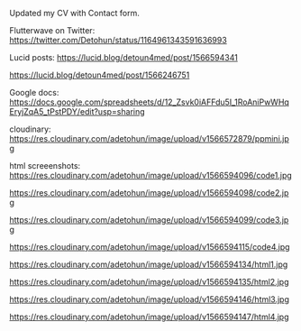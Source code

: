 Updated my CV with Contact form.

Flutterwave on Twitter: 
https://twitter.com/Detohun/status/1164961343591636993

Lucid posts: 
https://lucid.blog/detoun4med/post/1566594341

https://lucid.blog/detoun4med/post/1566246751

Google docs:
https://docs.google.com/spreadsheets/d/12_Zsvk0iAFFdu5I_1RoAniPwWHqEryjZqA5_tPstPDY/edit?usp=sharing

cloudinary:
https://res.cloudinary.com/adetohun/image/upload/v1566572879/ppmini.jpg

html screeenshots: 
https://res.cloudinary.com/adetohun/image/upload/v1566594096/code1.jpg

https://res.cloudinary.com/adetohun/image/upload/v1566594098/code2.jpg

https://res.cloudinary.com/adetohun/image/upload/v1566594099/code3.jpg

https://res.cloudinary.com/adetohun/image/upload/v1566594115/code4.jpg

https://res.cloudinary.com/adetohun/image/upload/v1566594134/html1.jpg

https://res.cloudinary.com/adetohun/image/upload/v1566594135/html2.jpg

https://res.cloudinary.com/adetohun/image/upload/v1566594146/html3.jpg

https://res.cloudinary.com/adetohun/image/upload/v1566594147/html4.jpg